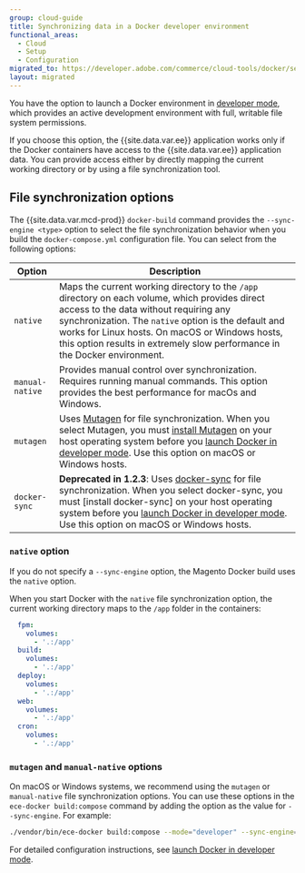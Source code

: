 ```yaml
---
group: cloud-guide
title: Synchronizing data in a Docker developer environment
functional_areas:
  - Cloud
  - Setup
  - Configuration
migrated_to: https://developer.adobe.com/commerce/cloud-tools/docker/setup/synchronize-data/
layout: migrated
---
```


You have the option to launch a Docker environment in [developer mode][set the launch mode], which provides an active development environment with full, writable file system permissions.

If you choose this option, the {{site.data.var.ee}} application works only if the Docker containers have access to the {{site.data.var.ee}} application data. You can provide access either by directly mapping the current working directory or by using a file synchronization tool.

## File synchronization options

The {{site.data.var.mcd-prod}} `docker-build` command provides the `--sync-engine <type>` option to select the file synchronization behavior when you build the `docker-compose.yml` configuration file. You can select from the following options:

| Option          | Description                                                                                                                                                                                                                                                                                                                      |
| --------------- | -------------------------------------------------------------------------------------------------------------------------------------------------------------------------------------------------------------------------------------------------------------------------------------------------------------------------------- |
| `native`        | Maps the current working directory to the `/app` directory on each volume, which provides direct access to the data without requiring any synchronization. The `native` option is the default and works for Linux hosts. On macOS or Windows hosts, this option results in extremely slow performance in the Docker environment. |
| `manual-native` | Provides manual control over synchronization. Requires running manual commands. This option provides the best performance for macOs and Windows.                                                                                                                                                                                 |
| `mutagen`       | Uses [Mutagen] for file synchronization. When you select Mutagen, you must [install Mutagen] on your host operating system before you [launch Docker in developer mode]. Use this option on macOS or Windows hosts.                                                                                                              |
| `docker-sync`   | **Deprecated in 1.2.3**: Uses [docker-sync] for file synchronization. When you select docker-sync, you must [install docker-sync] on your host operating system before you [launch Docker in developer mode]. Use this option on macOS or Windows hosts.                                                                         |

### `native` option

If you do not specify a `--sync-engine` option, the Magento Docker build uses the `native` option.

When you start Docker with the `native` file synchronization option, the current working directory maps to the `/app` folder in the containers:

```yaml
  fpm:
    volumes:
      - '.:/app'
  build:
    volumes:
      - '.:/app'
  deploy:
    volumes:
      - '.:/app'
  web:
    volumes:
      - '.:/app'
  cron:
    volumes:
      - '.:/app'
```

### `mutagen` and `manual-native` options

On macOS or Windows systems, we recommend using the `mutagen` or `manual-native` file synchronization options. You can use these options in the `ece-docker build:compose` command by adding the option as the value for `--sync-engine`. For example:

```bash
./vendor/bin/ece-docker build:compose --mode="developer" --sync-engine="mutagen"
```

For detailed configuration instructions, see [launch Docker in developer mode].

[Mutagen]: https://mutagen.io/
[install Mutagen]: https://mutagen.io/documentation/introduction/installation
[docker-sync]: https://docker-sync.readthedocs.io/en/latest/#
[dsync-install]: https://docker-sync.readthedocs.io/en/latest/getting-started/installation.html
[launch Docker in developer mode]: {{site.baseurl}}/cloud/docker/docker-mode-developer.html
[set the launch mode]: {{site.baseurl}}/cloud/docker/docker-launch.html#set-the-launch-mode
